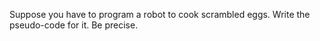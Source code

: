 Suppose you have to program a robot to cook scrambled eggs. Write the pseudo-code for it. Be precise.

